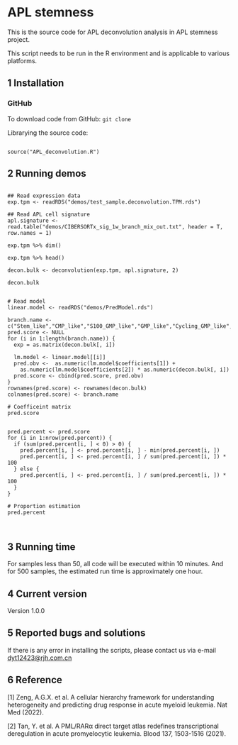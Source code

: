 
# APL stemness

This is the source code for APL deconvolution analysis in APL stemness project.

This script needs to be run in the R environment and is applicable to various platforms.

## 1 Installation

### GitHub

To download code from GitHub: `git clone `

Librarying the source code:

``` {r eval = FALSE}

source("APL_deconvolution.R")

```

## 2 Running demos

``` {r eval = FALSE}

## Read expression data
exp.tpm <- readRDS("demos/test_sample.deconvolution.TPM.rds")

## Read APL cell signature 
apl.signature <- read.table("demos/CIBERSORTx_sig_1w_branch_mix_out.txt", header = T, row.names = 1)

exp.tpm %>% dim()

exp.tpm %>% head()

decon.bulk <- deconvolution(exp.tpm, apl.signature, 2)

decon.bulk


# Read model
linear.model <- readRDS("demos/PredModel.rds")

branch.name <- c("Stem_like","CMP_like","S100_GMP_like","GMP_like","Cycling_GMP_like","MDP_like","Bcell","Tcell","Ery_HBB")
pred.score <- NULL
for (i in 1:length(branch.name)) {
  exp = as.matrix(decon.bulk[, i])
  
  lm.model <- linear.model[[i]]
  pred.obv <-  as.numeric(lm.model$coefficients[1]) + 
    as.numeric(lm.model$coefficients[2]) * as.numeric(decon.bulk[, i])
  pred.score <- cbind(pred.score, pred.obv)
}
rownames(pred.score) <- rownames(decon.bulk)
colnames(pred.score) <- branch.name

# Coefficeint matrix
pred.score


pred.percent <- pred.score
for (i in 1:nrow(pred.percent)) {
  if (sum(pred.percent[i, ] < 0) > 0) {
    pred.percent[i, ] <- pred.percent[i, ] - min(pred.percent[i, ]) 
    pred.percent[i, ] <- pred.percent[i, ] / sum(pred.percent[i, ]) * 100
  } else {
    pred.percent[i, ] <- pred.percent[i, ] / sum(pred.percent[i, ]) * 100
  }
}

# Proportion estimation
pred.percent



```

## 3 Running time

For samples less than 50, all code will be executed within 10 minutes. And for 500 samples, the estimated run time is approximately one hour. 

## 4 Current version

Version 1.0.0 


## 5 Reported bugs and solutions

If there is any error in installing the scripts, please contact us via e-mail dyt12423@rjh.com.cn


## 6 Reference

[1] Zeng, A.G.X. et al. A cellular hierarchy framework for understanding heterogeneity and predicting drug response in acute myeloid leukemia. Nat Med (2022).

[2] Tan, Y. et al. A PML/RARα direct target atlas redefines transcriptional deregulation in acute promyelocytic leukemia. Blood 137, 1503-1516 (2021).










